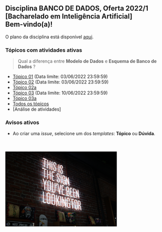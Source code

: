 ## Disciplina **BANCO DE DADOS**, Oferta 2022/1<br>[Bacharelado em Inteligência Artificial]<br>Bem-vindo(a)!

O plano da disciplina está disponível [aqui](./media/bd-2022-1-bia-plano.pdf).<br>

### Tópicos com atividades ativas

> Qual a diferença entre **Modelo de Dados** e **Esquema de Banco de Dados** ?

- [Tópico 01](./topicos/topico-01.md) (Data limite: 03/06/2022 23:59:59)<br>
- [Tópico 02](./topicos/topico-02.md) (Data limite: 03/06/2022 23:59:59)<br>
- [Tópico 02a](./topicos/topico-02a.md)
- [Tópico 03](./topicos/topico-03.md) (Data limite: 10/06/2022 23:59:59)<br>
- [Tópico 03a](./topicos/topico-03a.md)
- [Todos os tópicos](topicos/topicos.md)
- [Análise de atividades]

### Avisos ativos

- Ao criar uma *issue*, selecione um dos *templates*: **Tópico** ou **Dúvida**.
<br>
<br>
<img src="./media/austin-chan-ukzHlkoz1IE-unsplash.jpg" width="350">
